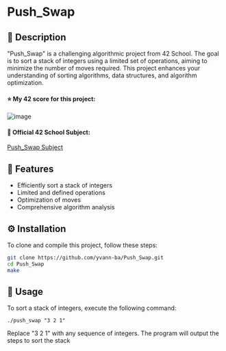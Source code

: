 # Push_Swap

## 📜 Description
"Push_Swap" is a challenging algorithmic project from 42 School. The goal is to sort a stack of integers using a limited set of operations, aiming to minimize the number of moves required. This project enhances your understanding of sorting algorithms, data structures, and algorithm optimization.

#### ⭐ My 42 score for this project:
![image](https://github.com/yvann-ba/Push_Swap/assets/97234242/b2368731-4b16-4293-b8cf-0582c818e6c8)

#### 📄 Official 42 School Subject:
[Push_Swap Subject](https://github.com/yvann-ba/Push_Swap/blob/main/en.subject.pdf)

## 🌟 Features
- Efficiently sort a stack of integers
- Limited and defined operations
- Optimization of moves
- Comprehensive algorithm analysis

## ⚙️ Installation

To clone and compile this project, follow these steps:

```bash
git clone https://github.com/yvann-ba/Push_Swap.git
cd Push_Swap
make
```
## 🚀 Usage
To sort a stack of integers, execute the following command:
```
./push_swap "3 2 1"
```
Replace "3 2 1" with any sequence of integers. The program will output the steps to sort the stack
